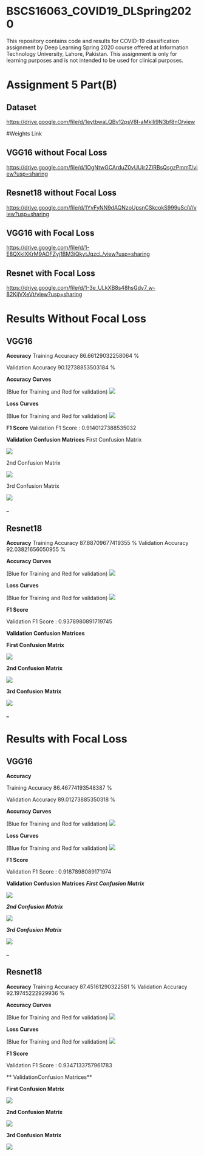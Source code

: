 # BSCS16063_COVID19_DLSpring2020
This repository contains code and results for COVID-19 classification assignment by Deep Learning Spring 2020 course offered at Information Technology University, Lahore, Pakistan. This assignment is only for learning purposes and is not intended to be used for clinical purposes.


# Assignment 5 Part(B)

## Dataset
https://drive.google.com/file/d/1eytbwaLQBv12psV8I-aMkIli9N3bf8nO/view

#Weights Link
## VGG16 without Focal Loss
https://drive.google.com/file/d/1OgNtwGCArduZ0vUUIr2ZlRBsQsgzPmmT/view?usp=sharing

## Resnet18 without Focal Loss
https://drive.google.com/file/d/1YvFyNN9dAQNzoUpsnCSkcokS999uSciV/view?usp=sharing

## VGG16 with Focal Loss
https://drive.google.com/file/d/1-E8QXklXKrM9AOFZyj1BM3iQkytJqzcL/view?usp=sharing

## Resnet with Focal Loss
https://drive.google.com/file/d/1-3e_ULkXB8s48hsGdy7_w-82KijVXeVt/view?usp=sharing


# **Results Without Focal Loss**

## VGG16

**Accuracy**
Training Accuracy 86.66129032258064 %

Validation Accuracy 90.12738853503184 %


**Accuracy Curves**

(Blue for Training and Red for validation)
![](images_without_focalloss/vgg16/accuracy/Capture.JPG)

**Loss Curves**

(Blue for Training and Red for validation)
![](images_without_focalloss/vgg16/Loss/Capture.JPG)

**F1 Score**
Validation F1 Score : 0.9140127388535032

**Validation Confusion Matrices**
First Confusion Matrix

![](images_without_focalloss/vgg16/confusion_matrix/a.JPG)

2nd Confusion Matrix

![](images_without_focalloss/vgg16/Confusion_matrix/b.JPG)

3rd Confusion Matrix

![](images_without_focalloss/vgg16/Confusion_matrix/c.JPG)

****_****

## Resnet18

**Accuracy**
Training Accuracy 87.88709677419355 %
Validation Accuracy 92.03821656050955 %

**Accuracy Curves**

(Blue for Training and Red for validation)
![](images_without_focalloss/resnet18/accuracy/Capture.JPG)


**Loss Curves**

(Blue for Training and Red for validation)
![](images_without_focalloss/resnet18/Loss/Capture.JPG)


**F1 Score**

Validation F1 Score : 0.9378980891719745

**Validation Confusion Matrices**

**First Confusion Matrix**

![](images_without_focalloss/resnet18/confusion_matrix/a.JPG)

**2nd Confusion Matrix**

![](images_without_focalloss/resnet18/Confusion_matrix/b.JPG)

**3rd Confusion Matrix**

![](images_without_focalloss/resnet18/Confusion_matrix/c.JPG)

****_****

# **Results with Focal Loss**

## VGG16

**Accuracy**

Training Accuracy 86.46774193548387 %

Validation Accuracy 89.01273885350318 %


**Accuracy Curves**

(Blue for Training and Red for validation)
![](images_without_focalloss/vgg16/accuracy/Capture.JPG)

**Loss Curves**

(Blue for Training and Red for validation)
![](images_without_focalloss/vgg16/Loss/Capture.JPG)

**F1 Score**

Validation F1 Score : 0.9187898089171974

**Validation Confusion Matrices**
***First Confusion Matrix***

![](images_without_focalloss/vgg16/confusion_matrix/a.JPG)

***2nd Confusion Matrix***

![](images_without_focalloss/vgg16/Confusion_matrix/b.JPG)

***3rd Confusion Matrix***

![](images_without_focalloss/vgg16/Confusion_matrix/c.JPG)

****_****

## Resnet18

**Accuracy**
Training Accuracy 87.45161290322581 %
Validation Accuracy 92.19745222929936 %

**Accuracy Curves**

(Blue for Training and Red for validation)
![](images_without_focalloss/resnet18/accuracy/Capture.JPG)


**Loss Curves**

(Blue for Training and Red for validation)
![](images_without_focalloss/resnet18/Loss/Capture.JPG)


**F1 Score**

Validation F1 Score : 0.9347133757961783

** ValidationConfusion Matrices**

**First Confusion Matrix**

![](images_without_focalloss/resnet18/confusion_matrix/a.JPG)

**2nd Confusion Matrix**

![](images_without_focalloss/resnet18/Confusion_matrix/b.JPG)

**3rd Confusion Matrix**

![](images_without_focalloss/resnet18/Confusion_matrix/c.JPG)
